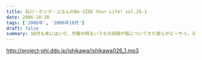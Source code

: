 ```yaml
---
title: 石川・ホンマ・ぶるんのBe-SIDE Your Life! vol.26-1
date: 2006-10-30
tags: ['2006年', '2006年10月']
draft: false
summary: 10月も末にはいり、月曜の明るいうちの収録が板についてきた我らがビーサイ。そんなあ、冒頭はなにかと毎回毎回行われている「重大発表」がありますのでお聴き逃しなく！（何かと重大にしたがるSaga．．．）そして、二本目は早稲田祭にカンするお知らせもあるから続けて聴いてちょーだいね！↑NAMAE
---
```


http://project-phi.ddo.jp/ishikawa/ishikawa026_1.mp3
